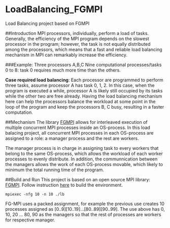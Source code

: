 # LoadBalancing_FGMPI
Load Balancing project based on FGMPI

##Introduction
MPI processors, individually, perform a load of tasks. Generally, the efficiency of the MPI program depends on the slowest processor in the program; however, the task is not equally distributed among the processors,  which means that a fast and reliable load balancing mechanism in MPI can remarkably increase the efficiency.

###Example:
Three processors A,B,C
Nine computational processes/tasks 0 to 8: task 0 requires much more time than the others.

**Case required load balancing**: Each processor are programmed to perform three tasks, assume processor A has task 0, 1, 2. In this case, when the program is executed a while, processor A is likely still occupied by its tasks while the other two are free already. Having the load balancing mechanism here can help the processors balance the workload at some point in the loop of the program and keep the processors B, C busy, resulting in a faster computation.

##Mechanism
The library [FGMPI](https://www.cs.ubc.ca/~humaira/fgmpi.html) allows for interleaved execution of multiple concurrent MPI processes inside an OS-process. In this load balacing project, all  concurrent MPI processes in each OS-process are assigned to a role: a manager process and the rest are workers.

The manager process is in charge in assigning task to every workers that belong to the same OS-process, which allows the workload of each worker processes to evenly distribute. In addition, the communnication between the managers allows the work of each OS-process movable, which likely to minimum the total running time of the program.



##Build and Run
This project is based on an open source MPI library: [FGMPI](https://www.cs.ubc.ca/~humaira/fgmpi.html). Follow instruction [here](https://www.cs.ubc.ca/~humaira/docs/fgmpi_userguide.pdf) to build the environment.


```
mpiexec -nfg 10 -n 10 ./lb  
```
FG-MPI uses a packed assignment, for example the previous use creates 10 processes assigned as [0..9][10..19]...[80..89][90..99].  The use above has 0, 10, 20 ... 80, 90 as the managers so that the rest of processes are workers for respective manager.